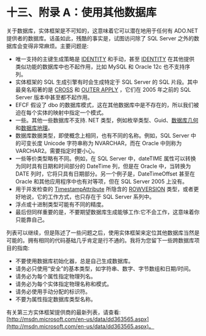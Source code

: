 # 十三、附录 A：使用其他数据库

关于数据库，实体框架是不可知的，这意味着它可以潜在地用于任何有 ADO.NET 提供者的数据库。话虽如此，残酷的事实是，试图访问除了 SQL Server 之外的数据库会变得非常麻烦。主要问题是:

*   唯一支持的主键生成策略是 [IDENTITY](http://technet.microsoft.com/en-us/library/ms186775.aspx) 和手动，甚至 [IDENTITY](http://technet.microsoft.com/en-us/library/ms186775.aspx) 在其他提供类似功能的数据库中也不起作用，比如 MySQL 和 Oracle 12c 也不支持序列。
*   实体框架的 SQL 生成引擎有时会生成特定于 SQL Server 的 SQL 片段。其中最臭名昭著的是 [CROSS](http://technet.microsoft.com/en-us/library/ms177634.aspx) 和 [OUTER APPLY](http://technet.microsoft.com/en-us/library/ms177634.aspx) ，它们在 2005 年之前的 SQL Server 版本中甚至都不起作用。
*   EFCF 假设了 dbo 的数据库模式，这在其他数据库中是不存在的，所以我们被迫在每个实体的映射中指定一个模式。
*   一些。其他一些数据库不支持. NET 类型，例如枚举类型、Guid、[数据库几何](http://msdn.microsoft.com/en-us/library/system.data.spatial.dbgeometry.aspx)和[数据库地理](http://msdn.microsoft.com/en-us/library/system.data.spatial.dbgeography.aspx)。
*   数据库数据类型，即使概念上相同，也有不同的名称。例如，SQL Server 中的可变长度 Unicode 字符串称为 NVARCHAR，而在 Oracle 中则称为 VARCHAR2。需要指定时要小心。
*   一些等价类型略有不同。例如，在 SQL Server 中，dateTIME 属性可以转换为同时具有日期和时间部分的 DateTime 列，但是在 Oracle 中，当转换为 DATE 列时，它将只具有日期部分。另一个例子是，DateTimeOffset 甚至在 Oracle 和其他应用程序中也有对等项，但在 SQL Server 2005 上没有。
*   用于并发检查的 [TimestampAttribute](http://technet.microsoft.com/en-us/library/ms182776.aspx) 所隐含的 [ROWVERSION](http://technet.microsoft.com/en-us/library/ms182776.aspx) 类型，或者更好地说，它的工作方式，也只存在于 SQL Server 系列中。
*   浮点或十进制类型可能有不同的精度。
*   最后但同样重要的是，不要期望数据库生成能够工作:它不会工作，这意味着你只能靠自己。

列表可以继续，但是陈述了一些问题之后，使用实体框架来定位其他数据库当然是可能的。拥有相同的代码基础几乎肯定是行不通的。我将为您留下一些跨数据库项目的指南:

*   不要使用数据库初始化器，总是自己生成数据库。
*   请务必只使用“安全”的基本类型，如字符串、数字、字节数组和日期/时间。
*   请务必为每个属性指定物理列名。
*   请务必为每个实体指定物理名称和模式。
*   请务必使用手动分配的标识符。
*   不要为属性指定数据库类型名称。

有关第三方实体框架提供商的最新列表，请查看:[http://msdn.microsoft.com/en-us/data/dd363565.aspx](http://msdn.microsoft.com/en-us/data/dd363565.aspx)。